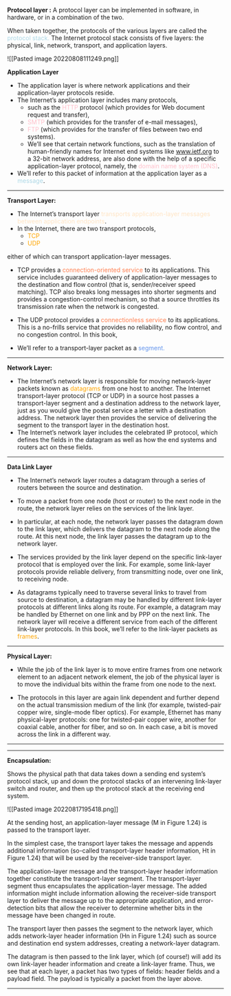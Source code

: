 **Protocol layer :**
A protocol layer can be implemented in software, in hardware, or in a combination of the two.

When taken together, the protocols of the various layers are called the <font style="color:lightblue">protocol stack.</font> The Internet protocol stack consists of five layers: the physical, link, network, transport, and application layers.

![[Pasted image 20220808111249.png]]

**Application Layer**

- The application layer is where network applications and their application-layer protocols reside. 
- The Internet’s application layer includes many protocols, 
  - such as the <font style="color:pink">HTTP</font> protocol (which provides for Web document request and transfer), 
  - <font style="color:pink">SMTP</font> (which provides for the transfer of e-mail messages), 
  - <font style="color:pink">FTP</font> (which provides for the transfer of files between two end systems). 
  - We’ll see that certain network functions, such as the translation of human-friendly names for Internet end systems like www.ietf.org to a 32-bit network address, are also done with the help of a specific application-layer protocol, namely, the <font style="color:pink">domain name system (DNS)</font>. 
-  We’ll refer to this packet of information at the application layer as a <font style="color:lightblue">message</font>.

---
**Transport Layer:**

- The Internet’s transport layer <font style="color:Bisque">transports application-layer messages between application endpoints</font>. 
- In the Internet, there are two transport protocols, 
	 - <font style="color:ORANGE">TCP</font> 
	 - <font style="color:ORANGE">UDP</font> 

either of which can transport application-layer messages. 

- TCP provides a <font style="color:coral">connection-oriented service</font> to its applications. This service includes guaranteed delivery of application-layer messages to the destination and flow control (that is, sender/receiver speed matching). TCP also breaks long messages into shorter segments and provides a congestion-control mechanism, so that a source throttles its transmission rate when the network is congested. 

- The UDP protocol provides a <font style="color:coral">connectionless service</font> to its applications. This is a no-frills service that provides no reliability, no flow control, and no congestion control. In this book, 

- We’ll refer to a transport-layer packet as a <font style="color:cornflowerblue">segment.</font>

---

**Network Layer:**

- The Internet’s network layer is responsible for moving network-layer packets known as <font style="color:orange">datagrams</font> from one host to another. The Internet transport-layer protocol (TCP or UDP) in a source host passes a transport-layer segment and a destination address to the network layer, just as you would give the postal service a letter with a destination address. The network layer then provides the service of delivering the segment to the transport layer in the destination host. 
- The Internet’s network layer includes the celebrated IP protocol, which defines the fields in the datagram as well as how the end systems and routers act on these fields. 

---
 
**Data Link Layer**

- The Internet’s network layer routes a datagram through a series of routers between the source and destination. 

- To move a packet from one node (host or router) to the next node in the route, the network layer relies on the services of the link layer. 

- In particular, at each node, the network layer passes the datagram down to the link layer, which delivers the datagram to the next node along the route. At this next node, the link layer passes the datagram up to the network layer. 

- The services provided by the link layer depend on the specific link-layer protocol that is employed over the link. For example, some link-layer protocols provide reliable delivery, from transmitting node, over one link, to receiving node.  

- As datagrams typically need to traverse several links to travel from source to destination, a datagram may be handled by different link-layer protocols at different links along its route. For example, a datagram may be handled by Ethernet on one link and by PPP on the next link. The network layer will receive a different service from each of the different link-layer protocols. In this book, we’ll refer to the link-layer packets as <font style="color:orange">frames</font>.

---

**Physical Layer:**

- While the job of the link layer is to move entire frames from one network element to an adjacent network element, the job of the physical layer is to move the individual bits within the frame from one node to the next. 

- The protocols in this layer are again link dependent and further depend on the actual transmission medium of the link (for example, twisted-pair copper wire, single-mode fiber optics). For example, Ethernet has many physical-layer protocols: one for twisted-pair copper wire, another for coaxial cable, another for fiber, and so on. In each case, a bit is moved across the link in a different way.

---
---

**Encapsulation:**

Shows the physical path that data takes down a sending end system’s protocol stack, up and down the protocol stacks of an intervening link-layer switch and router, and then up the protocol stack at the receiving end system.

![[Pasted image 20220817195418.png]]

At the sending host, an application-layer message (M in Figure 1.24) is passed to the transport layer. 

In the simplest case, the transport layer takes the message and appends additional information (so-called transport-layer header information, Ht in Figure 1.24) that will be used by the receiver-side transport layer. 

The application-layer message and the transport-layer header information together constitute the transport-layer segment. The transport-layer segment thus encapsulates the application-layer message. The added information might include information allowing the receiver-side transport layer to deliver the message up to the appropriate application, and error-detection bits that allow the receiver to determine whether bits in the message have been changed in route. 

The transport layer then passes the segment to the network layer, which adds network-layer header information (Hn in Figure 1.24) such as source and destination end system addresses, creating a network-layer datagram. 

The datagram is then passed to the link layer, which (of course!) will add its own link-layer header information and create a link-layer frame. Thus, we see that at each layer, a packet has two types of fields: header fields and a payload field. The payload is typically a packet from the layer above.

---

